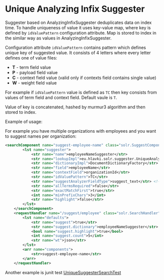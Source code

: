 # Unique Analyzing Infix Suggester

Suggester based on AnalyzingInfixSuggester deduplicates data on index time.
To handle uniqueness of value it uses key-value map, where key is defined by `idValuePattern` configuration attribute.
Map is stored to index in the similar way as values in AnalyzingInfixSuggester.

Configuration attribute `idValuePattern` contains pattern which defines unique key of suggested value. It consists of 4 letters
where every letter defines one of value files:
* **T** - term field value
* **P** - payload field value
* **C** - context field value (valid only if contexts field contains single value)
* **W** - weight field value

For example if `idValuePattern` value is defined as `TC` then key consists from values of term field and context field.
Default vaule is `T`.

Value of key is concatenated, hashed by murmur3 algorithm and then stored to index.

Example of usage:

For example you have multiple organizations with employees and you want to suggest names per organization:

```xml
<searchComponent name="suggest-employee-name" class="solr.SuggestComponent">
        <lst name="suggester">
            <str name="name">employeeNameSuggester</str>
            <str name="lookupImpl">eu.hlavki.solr.suggester.UniqueAnalyzingInfixLookupFactory</str>
            <str name="dictionaryImpl">DocumentDictionaryFactory</str>
            <str name="field">employeeName</str>
            <str name="contextField">organizationId</str>
            <str name="idValuePattern">TC</str>
            <str name="suggestAnalyzerFieldType">suggest_text</str> <!-- choose own field type -->
            <str name="allTermsRequired">false</str>
            <str name="exactMatchFirst">true</str>
            <int name="minPrefixChars">3</int>
            <str name="highlight">false</str>
        </lst>
    </searchComponent>
    <requestHandler name="/suggest/employee" class="solr.SearchHandler">
        <lst name="defaults">
            <str name="suggest">true</str>
            <str name="suggest.dictionary">employeeNameSuggester</str>
            <bool name="suggest.highlight">true</bool>
            <int name="suggest.count">5</int>
            <str name="wt">json</str>
        </lst>
        <arr name="components">
            <str>suggest-employee-name</str>
        </arr>
    </requestHandler>
```

Another example is junit test [UniqueSuggesterSearchTest](src/test/java/eu/hlavki/solr/suggester/UniqueSuggesterSearchTest.java)
